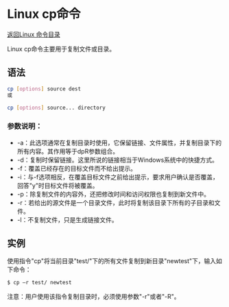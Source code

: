 # Linux cp命令
[返回Linux 命令目录](11.Linux命令大全.md)

Linux cp命令主要用于复制文件或目录。

## 语法
```bash
cp [options] source dest
或

cp [options] source... directory
```

### 参数说明：

* -a：此选项通常在复制目录时使用，它保留链接、文件属性，并复制目录下的所有内容。其作用等于dpR参数组合。
* -d：复制时保留链接。这里所说的链接相当于Windows系统中的快捷方式。
* -f：覆盖已经存在的目标文件而不给出提示。
* -i：与-f选项相反，在覆盖目标文件之前给出提示，要求用户确认是否覆盖，回答"y"时目标文件将被覆盖。
* -p：除复制文件的内容外，还把修改时间和访问权限也复制到新文件中。
* -r：若给出的源文件是一个目录文件，此时将复制该目录下所有的子目录和文件。
* -l：不复制文件，只是生成链接文件。

## 实例

使用指令"cp"将当前目录"test/"下的所有文件复制到新目录"newtest"下，输入如下命令：
```bash
$ cp –r test/ newtest          
```
注意：用户使用该指令复制目录时，必须使用参数"-r"或者"-R"。